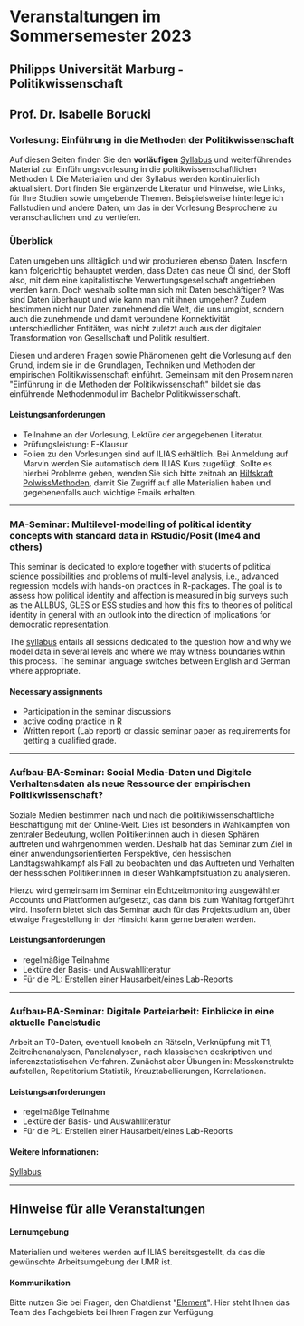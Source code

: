 # Veranstaltungen im Sommersemester 2023

## Philipps Universität Marburg - Politikwissenschaft

## Prof. Dr. Isabelle Borucki

### Vorlesung: Einführung in die Methoden der Politikwissenschaft

Auf diesen Seiten finden Sie den **vorläufigen** [Syllabus](VL-PolWisseMethodenI.pdf) und weiterführendes Material zur Einführungsvorlesung in die politikwissenschaftlichen Methoden I. Die Materialien und der Syllabus werden kontinuierlich aktualisiert. Dort finden Sie ergänzende Literatur und Hinweise, wie Links, für Ihre Studien sowie umgebende Themen. Beispielsweise hinterlege ich Fallstudien und andere Daten, um das in der Vorlesung Besprochene zu veranschaulichen und zu vertiefen.

### Überblick

Daten umgeben uns alltäglich und wir produzieren ebenso Daten. Insofern kann folgerichtig behauptet werden, dass Daten das neue Öl sind, der Stoff also, mit dem eine kapitalistische Verwertungsgesellschaft angetrieben werden kann. Doch weshalb sollte man sich mit Daten beschäftigen? Was sind Daten überhaupt und wie kann man mit ihnen umgehen? Zudem bestimmen nicht nur Daten zunehmend die Welt, die uns umgibt, sondern auch die zunehmende und damit verbundene Konnektivität unterschiedlicher Entitäten, was nicht zuletzt auch aus der digitalen Transformation von Gesellschaft und Politik resultiert.

Diesen und anderen Fragen sowie Phänomenen geht die Vorlesung auf den Grund, indem sie in die Grundlagen, Techniken und Methoden der empirischen Politikwissenschaft einführt. Gemeinsam mit den Proseminaren "Einführung in die Methoden der Politikwissenschaft" bildet sie das einführende Methodenmodul im Bachelor Politikwissenschaft.

#### Leistungsanforderungen

-   Teilnahme an der Vorlesung, Lektüre der angegebenen Literatur.
-   Prüfungsleistung: E-Klausur
-   Folien zu den Vorlesungen sind auf ILIAS erhältlich. Bei Anmeldung auf Marvin werden Sie automatisch dem ILIAS Kurs zugefügt. Sollte es hierbei Probleme geben, wenden Sie sich bitte zeitnah an [Hilfskraft PolwissMethoden](mailto:polwissm@uni-marburg.de), damit Sie Zugriff auf alle Materialien haben und gegebenenfalls auch wichtige Emails erhalten.

------------------------------------------------------------------------

### MA-Seminar: Multilevel-modelling of political identity concepts with standard data in RStudio/Posit (lme4 and others)

This seminar is dedicated to explore together with students of political science possibilities and problems of multi-level analysis, i.e., advanced regression models with hands-on practices in R-packages. The goal is to assess how political identity and affection is measured in big surveys such as the ALLBUS, GLES or ESS studies and how this fits to theories of political identity in general with an outlook into the direction of implications for democratic representation.

The [syllabus](~/Documents/___Uni_Marburg/Projects_Active/SoSe2023/MLM/MLM.pdf) entails all sessions dedicated to the question how and why we model data in several levels and where we may witness boundaries within this process. The seminar language switches between English and German where appropriate.

#### Necessary assignments

-   Participation in the seminar discussions
-   active coding practice in R
-   Written report (Lab report) or classic seminar paper as requirements for getting a qualified grade.

------------------------------------------------------------------------

### Aufbau-BA-Seminar: Social Media-Daten und Digitale Verhaltensdaten als neue Ressource der empirischen Politikwissenschaft?

Soziale Medien bestimmen nach und nach die politikiwissenschaftliche Beschäftigung mit der Online-Welt. Dies ist besonders in Wahlkämpfen von zentraler Bedeutung, wollen Politiker:innen auch in diesen Sphären auftreten und wahrgenommen werden. Deshalb hat das Seminar zum Ziel in einer anwendungsorientierten Perspektive, den hessischen Landtagswahlkampf als Fall zu beobachten und das Auftreten und Verhalten der hessischen Politiker:innen in dieser Wahlkampfsituation zu analysieren.

Hierzu wird gemeinsam im Seminar ein Echtzeitmonitoring ausgewählter Accounts und Plattformen aufgesetzt, das dann bis zum Wahltag fortgeführt wird. Insofern bietet sich das Seminar auch für das Projektstudium an, über etwaige Fragestellung in der Hinsicht kann gerne beraten werden.

#### Leistungsanforderungen

-   regelmäßige Teilnahme
-   Lektüre der Basis- und Auswahlliteratur
-   Für die PL: Erstellen einer Hausarbeit/eines Lab-Reports

------------------------------------------------------------------------


### Aufbau-BA-Seminar: Digitale Parteiarbeit: Einblicke in eine aktuelle Panelstudie

Arbeit an T0-Daten, eventuell knobeln an Rätseln, Verknüpfung mit T1, Zeitreihenanalysen, Panelanalysen, nach klassischen deskriptiven und inferenzstatistischen Verfahren. Zunächst aber Übungen in: Messkonstrukte aufstellen, Repetitorium Statistik, Kreuztabellierungen, Korrelationen.

#### Leistungsanforderungen

-   regelmäßige Teilnahme
-   Lektüre der Basis- und Auswahlliteratur
-   Für die PL: Erstellen einer Hausarbeit/eines Lab-Reports

#### Weitere Informationen: 
[Syllabus](~/Documents/___Uni_Marburg/Projects_Active/SoSe2023/DigitaleParteiarbeit)

------------------------------------------------------------------------

## Hinweise für alle Veranstaltungen

#### Lernumgebung

Materialien und weiteres werden auf ILIAS bereitsgestellt, da das die gewünschte Arbeitsumgebung der UMR ist.

#### Kommunikation

Bitte nutzen Sie bei Fragen, den Chatdienst "[Element](https://matrix.uni-marburg.de/#/room/#polwissmethoden:matrix.uni-marburg.de)". Hier steht Ihnen das Team des Fachgebiets bei Ihren Fragen zur Verfügung.
